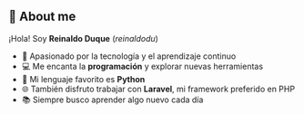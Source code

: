## 👋 About me  
¡Hola! Soy **Reinaldo Duque** (*reinaldodu*)  

- 🚀 Apasionado por la tecnología y el aprendizaje continuo  
- 💻 Me encanta la **programación** y explorar nuevas herramientas  
- 🐍 Mi lenguaje favorito es **Python**  
- 🌐 También disfruto trabajar con **Laravel**, mi framework preferido en PHP  
- 📚 Siempre busco aprender algo nuevo cada día